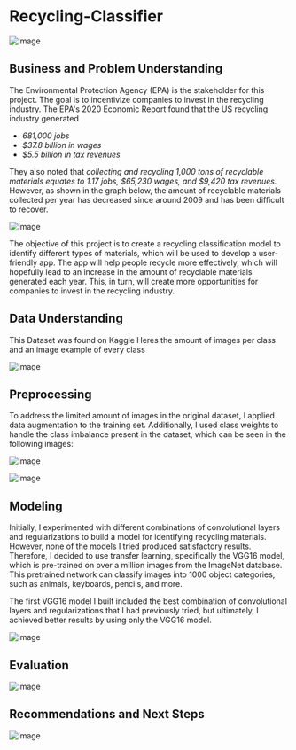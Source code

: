 # Recycling-Classifier

![image](https://user-images.githubusercontent.com/122308669/229604989-135e33fa-4880-432a-8391-be18419a4723.png)

## Business and Problem Understanding

The Environmental Protection Agency (EPA) is the stakeholder for this project. The goal is to incentivize companies to invest in the recycling industry. 
The EPA's 2020 Economic Report found that the US recycling industry generated 

- *681,000 jobs*
- *$37.8 billion in wages* 
- *$5.5 billion in tax revenues* 

They also noted that *collecting and recycling 1,000 tons of recyclable materials equates to 1.17 jobs, $65,230 wages, and $9,420 tax revenues.* However, as shown in the graph below, the amount of recyclable materials collected per year has decreased since around 2009 and has been difficult to recover.

![image](https://user-images.githubusercontent.com/122308669/229595112-1a077f10-03f6-4fae-bace-1316230b8fa6.png)

The objective of this project is to create a recycling classification model to identify different types of materials, which will be used to develop a user-friendly app. The app will help people recycle more effectively, which will hopefully lead to an increase in the amount of recyclable materials generated each year. This, in turn, will create more opportunities for companies to invest in the recycling industry.

## Data Understanding

This Dataset was found on Kaggle
Heres the amount of images per class and an image example of every class

![image](https://user-images.githubusercontent.com/122308669/229598881-5ff650ca-9573-4e79-bfe8-513851e44490.png)


## Preprocessing

To address the limited amount of images in the original dataset, I applied data augmentation to the training set. Additionally, I used class weights to handle the class imbalance present in the dataset, which can be seen in the following images:

![image](https://user-images.githubusercontent.com/122308669/229600916-3be767af-e4d8-4147-8207-7b7361984718.png)

![image](https://user-images.githubusercontent.com/122308669/229600801-2753a47c-12b5-4b11-be8c-be7425d937e8.png)

## Modeling

Initially, I experimented with different combinations of convolutional layers and regularizations to build a model for identifying recycling materials. However, none of the models I tried produced satisfactory results. Therefore, I decided to use transfer learning, specifically the VGG16 model, which is pre-trained on over a million images from the ImageNet database. This pretrained network can classify images into 1000 object categories, such as animals, keyboards, pencils, and more.

The first VGG16 model I built included the best combination of convolutional layers and regularizations that I had previously tried, but ultimately, I achieved better results by using only the VGG16 model.

![image](https://user-images.githubusercontent.com/122308669/229602817-ff9ae112-0b2f-422c-b4ce-2b7291c48e72.png)

## Evaluation

![image](https://user-images.githubusercontent.com/122308669/229604433-f667370f-d41a-4c6f-885c-379cd1916497.png)

## Recommendations and Next Steps

![image](https://user-images.githubusercontent.com/122308669/229604631-1face15a-c9f6-406e-9099-7c65d4668386.png)


